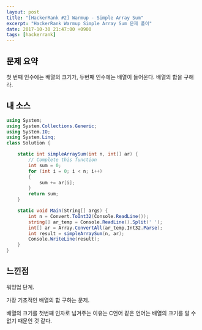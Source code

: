 ```yaml
---
layout: post
title: "[HackerRank #2] Warmup - Simple Array Sum"
excerpt: "HackerRank Warmup Simple Array Sum 문제 풀이"
date: 2017-10-30 21:47:00 +0900
tags: [hackerrank]
---
```


## 문제 요약

첫 번째 인수에는 배열의 크기가, 두번째 인수에는 배열이 들어온다. 배열의 합을 구해라.

## 내 소스

```csharp
using System;
using System.Collections.Generic;
using System.IO;
using System.Linq;
class Solution {

    static int simpleArraySum(int n, int[] ar) {
        // Complete this function
        int sum = 0;
        for (int i = 0; i < n; i++)
        {
            sum += ar[i];
        }
        return sum;
    }

    static void Main(String[] args) {
        int n = Convert.ToInt32(Console.ReadLine());
        string[] ar_temp = Console.ReadLine().Split(' ');
        int[] ar = Array.ConvertAll(ar_temp,Int32.Parse);
        int result = simpleArraySum(n, ar);
        Console.WriteLine(result);
    }
}
```

## 느낀점

워밍업 단계.

가장 기초적인 배열의 합 구하는 문제.

배열의 크기를 첫번째 인자로 넘겨주는 이유는 C언어 같은 언어는 배열의 크기를 알 수 없기 때문인 것 같다.